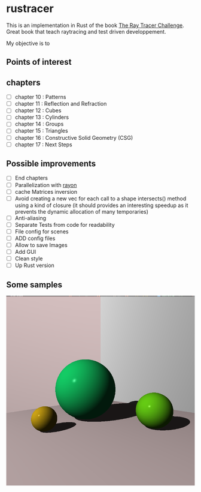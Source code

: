 # rustracer

 This is an implementation in Rust of the book [The Ray Tracer Challenge](http://www.raytracerchallenge.com). Great book that teach raytracing and test driven developpement.

 My objective is to 

## Points of interest

## chapters
- [ ] chapter 10 : Patterns
- [ ] chapter 11 : Reflection and Refraction
- [ ] chapter 12 : Cubes
- [ ] chapter 13 : Cylinders
- [ ] chapter 14 : Groups
- [ ] chapter 15 : Triangles
- [ ] chapter 16 : Constructive Solid Geometry (CSG)
- [ ] chapter 17 : Next Steps

## Possible improvements
- [ ] End chapters
- [ ] Parallelization with [rayon](https://github.com/rayon-rs/rayon)
- [ ] cache Matrices inversion
- [ ]  Avoid creating a new vec for each call to a shape intersects() method using a kind of closure (it should provides an interesting speedup as it prevents the dynamic allocation of many temporaries)
- [ ] Anti-aliasing
- [ ] Separate Tests from code for readability
- [ ] File config for scenes
- [ ] ADD config files
- [ ] Allow to save Images
- [ ] Add GUI
- [ ] Clean style
- [ ] Up Rust version

## Some samples

![Exemple 1](images/exemple1.png "Exemple 1")
